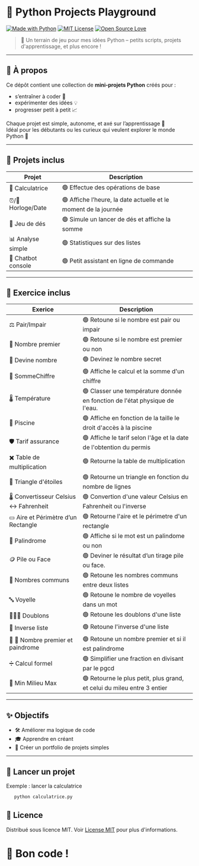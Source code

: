 # 🐍 Python Projects Playground

[![Made with Python](https://img.shields.io/badge/Made%20with-Python-3776AB?logo=python&logoColor=white)](https://www.python.org/)
[![MIT License](https://img.shields.io/badge/License-MIT-green.svg)](LICENSE)
[![Open Source Love](https://img.shields.io/badge/Open%20Source-%F0%9F%92%9A-brightgreen)]()

> 🚀 Un terrain de jeu pour mes idées Python – petits scripts, projets d'apprentissage, et plus encore !

---

## 🧠 À propos

Ce dépôt contient une collection de **mini-projets Python** créés pour :
- s’entraîner à coder 🧪
- expérimenter des idées 💡
- progresser petit à petit 📈

Chaque projet est simple, autonome, et axé sur l’apprentissage 🐣  
Idéal pour les débutants ou les curieux qui veulent explorer le monde Python 🐍

---

## 📁 Projets inclus

| Projet             | Description                                                     |
|--------------------|-----------------------------------------------------------------|
| 🧮 Calculatrice    | 🟢 Effectue des opérations de base                              |
| ⏰/📅 Horloge/Date  | 🟢 Affiche l’heure, la date actuelle et le moment de la journée |
| 🎲 Jeu de dés      | 🟢 Simule un lancer de dés et affiche la somme                  |
| 📊 Analyse simple  | 🟢 Statistiques sur des listes                                  |
| 🤖 Chatbot console | 🟢 Petit assistant en ligne de commande                         |

---
## 📁 Exercice inclus

| Exerice                                | Description                                                                |
|----------------------------------------|----------------------------------------------------------------------------|
| ⚖️ Pair/Impair                         | 🟢 Retoune si le nombre est pair ou impair                                 |
| 🔢 Nombre premier                      | 🟢 Retoune si le nombre est premier ou non                                 |
| 🎯 Devine nombre                       | 🟢 Devinez le nombre secret                                                |
| 🔢 SommeChiffre                        | 🟢 Affiche le calcul et la somme d'un chiffre                              |
| 🌡️ Température                        | 🟢 Classer une température donnée en fonction de l'état physique de l'eau. |
| 🌊 Piscine                             | 🟢 Affiche en fonction de la taille le droit d'accès à la piscine          |
| 🛡️ Tarif assurance                    | 🟢 Affiche le tarif selon l'âge et la date de l'obtention du permis        |
| ✖️ Table de multiplication             | 🟢 Retourne la table de multiplication                                     |
| 🔺 Triangle d'étoiles                  | 🟢 Retourne un triangle en fonction du nombre de lignes                    |
| 🌡️ Convertisseur Celsius ↔ Fahrenheit | 🟢 Convertion d'une valeur Celsius en Fahrenheit ou l'inverse              |
| ▭ Aire et Périmètre d’un Rectangle     | 🟢 Retourne l'aire et le périmetre d'un rectangle                          |
| 🔁 Palindrome                          | 🟢 Affiche si le mot est un palindome ou non                               |
| 🪙 Pile ou Face                        | 🟢 Deviner le résultat d’un tirage pile ou face.                           |
| 🔁 Nombres communs                     | 🟢 Retoune les nombres communs entre deux listes                           |
| 🔤 Voyelle                             | 🟢 Retoune le nombre de voyelles dans un mot                               |
| 🧑‍🤝‍🧑 Doublons                      | 🟢 Retoune les doublons d'une liste                                        |
| 🔄 Inverse liste                       | 🟢 Retoune l'inverse d'une liste                                           |
| 🔢 🔁 Nombre premier et paindrome      | 🟢 Retoune un nombre premier et si il est palindrome                       |
| ➗ Calcul formel                        | 🟢 Simplifier une fraction en divisant par le pgcd                         |
| 🔢 Min Milieu Max                        | 🟢 Retourne le plus petit, plus grand, et celui du mileu entre 3 entier    |



---
## ✨ Objectifs

- 🛠 Améliorer ma logique de code
- 🎓 Apprendre en créant
- 💼 Créer un portfolio de projets simples

---

## 🚀 Lancer un projet
Exemple : lancer la calculatrice
```bash
   python calculatrice.py
```
## 📜 Licence
Distribué sous licence MIT. Voir [License MIT](https://opensource.org/licenses/MIT) pour plus d'informations.

# 🎉 Bon code !

